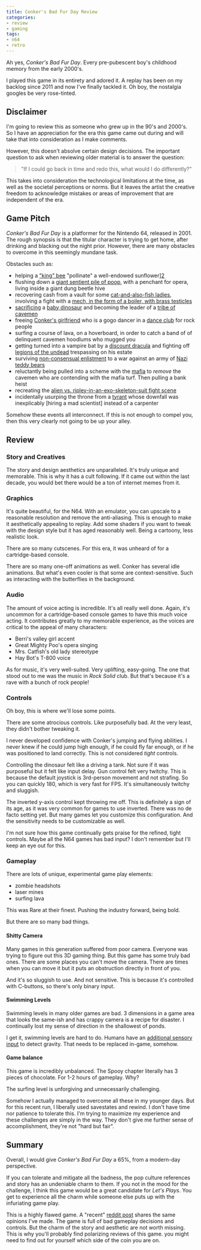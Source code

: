 ```yaml
---
title: Conker's Bad Fur Day Review
categories:
- review
- gaming
tags:
- n64
- retro
---
```


Ah yes, *Conker's Bad Fur Day*.
Every pre-pubescent boy's childhood memory from the early 2000's.

I played this game in its entirety and adored it.
A replay has been on my backlog since 2011 and now I've finally tackled it.
Oh boy, the nostalgia googles be very rose-tinted.

## Disclaimer

I'm going to review this as someone who grew up in the 90's and 2000's.
So I have an appreciation for the era this game came out during and will take that into consideration as I make comments.

However, this doesn't absolve certain design decisions.
The important question to ask when reviewing older material is to answer the question:

> "If I could go back in time and redo this, what would I do differently?"

This takes into consideration the technological limitations at the time, as well as the societal perceptions or norms.
But it leaves the artist the creative freedom to acknowledge mistakes or areas of improvement that are independent of
the era.

## Game Pitch

*Conker's Bad Fur Day* is a platformer for the Nintendo 64, released in 2001.
The rough synopsis is that the titular character is trying to get home, after drinking and blacking out the night prior.
However, there are many obstacles to overcome in this seemingly mundane task.

Obstacles such as:

- helping a ["king" bee][3] "pollinate" a well-endowed sunflower][2]
- flushing down a [giant sentient pile of poop][1], with a penchant for opera, living inside a giant dung beetle hive
- recovering cash from a vault for some [cat-and-also-fish ladies][4], involving a fight with a
[mech, in the form of a boiler, with brass testicles][5]
- [sacrificing][7] a [baby dinosaur][6] and becoming the leader of a [tribe of cavemen][8]
- freeing [Conker's girlfriend][9] who is a gogo dancer in a [dance club][10] for rock people
- surfing a course of lava, on a hoverboard, in order to catch a band of of delinquent cavemen hoodlums who mugged you
- getting turned into a vampire bat by a [discount dracula][11] and fighting off [legions of the undead][12]
trespassing on his estate
- surviving [non-consensual enlistment][13] to a war against an army of [Nazi teddy bears][14]
- reluctantly being pulled into a scheme with the [mafia][15] to *remove* the cavemen who are contending with
the mafia turf. Then pulling a bank heist
- recreating the [alien vs. ripley-in-an-exo-skeleton-suit fight scene][16]
- incidentally usurping the throne from a [tyrant][17] whose downfall was
inexplicably [hiring a mad scientist] instead of a carpenter

[1]: https://conker.fandom.com/wiki/The_Great_Mighty_Poo
[2]: https://conker.fandom.com/wiki/Sunflower
[3]: https://conker.fandom.com/wiki/Mr._King_Bee
[4]: https://conker.fandom.com/wiki/Mrs._Catfish
[5]: https://conker.fandom.com/wiki/The_Big_Big_Guy
[6]: https://conker.fandom.com/wiki/Dino_Baby
[7]: https://conker.fandom.com/wiki/Uga_Diety
[8]: https://conker.fandom.com/wiki/Uga-Buga
[9]: https://conker.fandom.com/wiki/Berri
[10]: https://conker.fandom.com/wiki/Rock_Solid
[11]: https://conker.fandom.com/wiki/Count_Batula
[12]: https://conker.fandom.com/wiki/Zombie
[13]: https://conker.fandom.com/wiki/S.H.C._Sergeant
[14]: https://conker.fandom.com/wiki/Tediz
[15]: https://conker.fandom.com/wiki/Don_Weaso
[16]: https://conker.fandom.com/wiki/Heinrich
[17]: https://conker.fandom.com/wiki/Panther_King
[18]: https://conker.fandom.com/wiki/Professor_Von_Kriplespac

Somehow these events all interconnect.
If this is not enough to compel you, then this very clearly not going to be up your alley.

## Review

### Story and Creatives

The story and design aesthetics are unparalleled.
It's truly unique and memorable.
This is why it has a cult following.
If it came out within the last decade, you would bet there would be a ton of internet memes from it.

### Graphics

It's quite beautiful, for the N64.
With an emulator, you can upscale to a reasonable resolution and remove the anti-aliasing.
This is enough to make it aesthetically appealing to replay.
Add some shaders if you want to tweak with the design style but it has aged reasonably well.
Being a cartoony, less realistic look.

There are so many cutscenes.
For this era, it was unheard of for a cartridge-based console.

There are so many one-off animations as well.
Conker has several idle animations.
But what's even cooler is that some are context-sensitive.
Such as interacting with the butterflies in the background.

### Audio

The amount of voice acting is incredible.
It's all really well done.
Again, it's uncommon for a cartridge-based console games to have this much voice acting.
It contributes greatly to my memorable experience, as the voices are critical to the appeal of many characters:

- Berri's valley girl accent
- Great Mighty Poo's opera singing
- Mrs. Catfish's old lady stereotype
- Hay Bot's T-800 voice

As for music, it's very well-suited.
Very uplifting, easy-going.
The one that stood out to me was the music in *Rock Solid* club.
But that's because it's a rave with a bunch of rock people!

### Controls

Oh boy, this is where we'll lose some points.

There are some atrocious controls.
Like purposefully bad.
At the very least, they didn't bother tweaking it.

I never developed confidence with Conker's jumping and flying abilities.
I never knew if he could jump high enough, if he could fly far enough, or if he was positioned to land correctly.
This is not considered *tight* controls.

Controlling the dinosaur felt like a driving a tank.
Not sure if it was purposeful but it felt like input delay.
Gun control felt very twitchy.
This is because the default joystick is 3rd-person movement and not strafing.
So you can quickly 180, which is very fast for FPS.
It's simultaneously twitchy and sluggish.

The inverted y-axis control kept throwing me off.
This is definitely a sign of its age, as it was very common for games to use inverted.
There was no de facto setting yet.
But many games let you customize this configuration.
And the sensitivity needs to be customizable as well.

I'm not sure how this game continually gets praise for the refined, tight controls.
Maybe all the N64 games has bad input?
I don't remember but I'll keep an eye out for this.

### Gameplay

There are lots of unique, experimental game play elements:

- zombie headshots
- laser mines
- surfing lava

This was Rare at their finest.
Pushing the industry forward, being bold.

But there are so many bad things.

#### Shitty Camera

Many games in this generation suffered from poor camera.
Everyone was trying to figure out this 3D gaming thing.
But this game has some truly bad ones.
There are some places you can't move the camera.
There are times when you can move it but it puts an obstruction directly in front of you.

And it's so sluggish to use.
And not sensitive.
This is because it's controlled with C-buttons, so there's only binary input.

#### Swimming Levels

Swimming levels in many older games are bad.
3 dimensions in a game area that looks the same-ish and has crappy camera is a recipe for disaster.
I continually lost my sense of direction in the shallowest of ponds.

I get it, swimming levels are hard to do.
Humans have an [additional sensory input][19] to detect gravity.
That needs to be replaced in-game, somehow.

[19]: https://en.wikipedia.org/wiki/Vestibular_system

#### Game balance

This game is incredibly unbalanced.
The Spooy chapter literally has 3 pieces of chocolate.
For 1-2 hours of gameplay.
Why?

The surfing level is unforgiving and unnecessarily challenging.

Somehow I actually managed to overcome all these in my younger days.
But for this recent run, I liberally used savestates and rewind.
I don't have time nor patience to tolerate this.
I'm trying to maximize my experience and these challenges are simply in the way.
They don't give me further sense of accomplishment, they're not "hard but fair".

## Summary

Overall, I would give *Conker's Bad Fur Day* a 65%, from a modern-day perspective.

If you can tolerate and mitigate all the badness, the pop culture references and story has an undeniable charm to them.
If you not in the mood for the challenge, I think this game would be a great candidate for *Let's Plays*.
You get to experience all the charm while someone else puts up with the infuriating game play.

This is a highly flawed game.
A "recent" [reddit post][20] shares the same opinions I've made.
The game is full of bad gameplay decisions and controls.
But the charm of the story and aesthetic are not worth missing.
This is why you'll probably find polarizing reviews of this game.
you might need to find out for yourself which side of the coin you are on.

[20]: https://www.reddit.com/r/n64/comments/8949q9/im_sorry_but_conkers_bad_fur_day_is_a_very_flawed/
